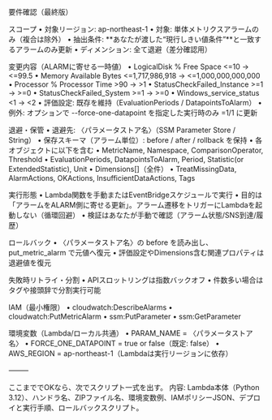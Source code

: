 要件確認（最終版）

スコープ
	•	対象リージョン: ap-northeast-1
	•	対象: 単体メトリクスアラームのみ（複合は除外）
	•	抽出条件: **あなたが渡した“現行しきい値条件”**と一致するアラームのみ更新
	•	ディメンション: 全て退避（差分確認用）

変更内容（ALARMに寄せる一時値）
	•	LogicalDisk % Free Space <=10 → <=99.5
	•	Memory Available Bytes <=1,717,986,918 → <=1,000,000,000,000
	•	Processor % Processor Time >90 → >1
	•	StatusCheckFailed_Instance >=1 → >=0
	•	StatusCheckFailed_System >=1 → >=0
	•	Windows_service_status <1 → <2
	•	評価設定: 既存を維持（EvaluationPeriods / DatapointsToAlarm）
	•	例外: オプションで --force-one-datapoint を指定した実行時のみ =1/1 に更新

退避・保管
	•	退避先: 〈パラメータストア名〉（SSM Parameter Store / String）
	•	保存スキーマ（アラーム単位）: before / after / rollback を保持
	•	各オブジェクトに以下を含む
	•	MetricName, Namespace, ComparisonOperator, Threshold
	•	EvaluationPeriods, DatapointsToAlarm, Period, Statistic(or ExtendedStatistic), Unit
	•	Dimensions[]（全件）
	•	TreatMissingData, AlarmActions, OKActions, InsufficientDataActions, Tags

実行形態
	•	Lambda関数を手動またはEventBridgeスケジュールで実行
	•	目的は「アラームをALARM側に寄せる更新」。アラーム遷移をトリガーにLambdaを起動しない（循環回避）
	•	検証はあなたが手動で確認（アラーム状態/SNS到達/履歴）

ロールバック
	•	〈パラメータストア名〉の before を読み出し、put_metric_alarm で元値へ復元
	•	評価設定やDimensions含む関連プロパティは退避値を復元

失敗時リトライ・分割
	•	APIスロットリングは指数バックオフ
	•	件数多い場合はタグや接頭辞で分割実行可能

IAM（最小権限）
	•	cloudwatch:DescribeAlarms
	•	cloudwatch:PutMetricAlarm
	•	ssm:PutParameter
	•	ssm:GetParameter

環境変数（Lambda/ローカル共通）
	•	PARAM_NAME = 〈パラメータストア名〉
	•	FORCE_ONE_DATAPOINT = true or false（既定: false）
	•	AWS_REGION = ap-northeast-1（Lambdaは実行リージョンに依存）

⸻

ここまででOKなら、次でスクリプト一式を出す。
内容: Lambda本体（Python 3.12）、ハンドラ名、ZIPファイル名、環境変数例、IAMポリシーJSON、デプロイと実行手順、ロールバックスクリプト。
